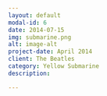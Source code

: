 ```yaml
---
layout: default
modal-id: 6
date: 2014-07-15
img: submarine.png
alt: image-alt
project-date: April 2014
client: The Beatles
category: Yellow Submarine
description:

---
```

